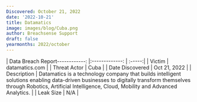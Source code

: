 ```yaml
---
Discovered: October 21, 2022
date: '2022-10-21'
title: Datamatics
image: images/blog/Cuba.png
author: Breachsense Support
draft: false
yearmonths: 2022/october
---
```


| Data Breach Report------------:     |:-------------:    | :-----:|
| Victim      | datamatics.com      | 
| Threat Actor      | Cuba      | 
| Date Discovered      | Oct 21, 2022      | 
| Description      | Datamatics is a technology company that builds intelligent solutions enabling data-driven businesses to digitally transform themselves through Robotics, Artificial Intelligence, Cloud, Mobility and Advanced Analytics.      | 
| Leak Size      | N/A      | 

